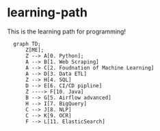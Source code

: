 # learning-path
This is the learning path for programming!

```mermaid
  graph TD;
      Z[ME];
      Z --> A[0. Python];
      A --> B[1. Web Scraping]
      A --> C[2. Foudnation of Machine Learning]
      A --> D[3. Data ETL]
      Z --> H[4. SQL]
      D --> E[6. CI/CD pipline]
      Z ----> F[10. Java]
      B --> G[5. Airflow advanced]
      H --> I[7. BigQuery]
      C --> J[8. NLP]
      C --> K[9. OCR]
      F --> L[11. ElasticSearch]
      
```

